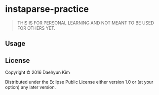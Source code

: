 # instaparse-practice

> THIS IS FOR PERSONAL LEARNING AND NOT MEANT TO BE USED FOR OTHERS YET.

## Usage


## License

Copyright © 2016 Daehyun Kim

Distributed under the Eclipse Public License either version 1.0 or (at
your option) any later version.
